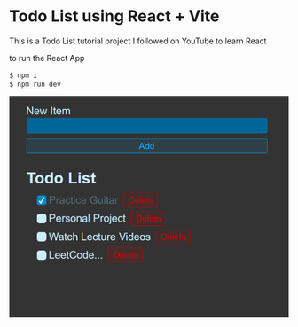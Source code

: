# Todo List using React + Vite

This is a Todo List tutorial project I followed on YouTube to learn React

to run the React App
```console
$ npm i
$ npm run dev
```

![alt text](image.png)
